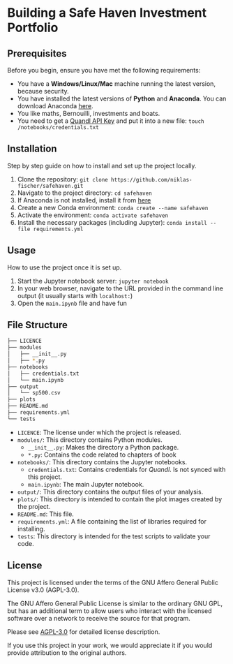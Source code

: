 # Building a Safe Haven Investment Portfolio

## Prerequisites

Before you begin, ensure you have met the following requirements:

- You have a **Windows/Linux/Mac** machine running the latest version, because security.
- You have installed the latest versions of **Python** and **Anaconda**. You can download Anaconda [here](https://www.anaconda.com/products/distribution).
- You like maths, Bernouilli, investments and boats.
- You need to get a [Quandl API Key](https://docs.data.nasdaq.com/v1.0/docs/getting-started) and put it into a new file: `touch /notebooks/credentials.txt`

## Installation

Step by step guide on how to install and set up the project locally.

1. Clone the repository: `git clone https://github.com/niklas-fischer/safehaven.git`
2. Navigate to the project directory: `cd safehaven`
3. If Anaconda is not installed, install it from [here](https://www.anaconda.com/products/distribution)
4. Create a new Conda environment: `conda create --name safehaven`
5. Activate the environment: `conda activate safehaven`
6. Install the necessary packages (including Jupyter): `conda install --file requirements.yml`

## Usage

How to use the project once it is set up.

1. Start the Jupyter notebook server: `jupyter notebook`
2. In your web browser, navigate to the URL provided in the command line output (it usually starts with `localhost:`)
3. Open the `main.ipynb` file and have fun

## File Structure

```bash
├── LICENCE
├── modules
│   ├── __init__.py
│   ├── *.py
├── notebooks
│   ├── credentials.txt
│   └── main.ipynb
├── output
│   └── sp500.csv
├── plots
├── README.md
├── requirements.yml
└── tests
```

- `LICENCE`: The license under which the project is released.
- `modules/`: This directory contains Python modules.
   - `__init__.py`: Makes the directory a Python package.
   - `*.py`: Contains the code related to chapters of book
- `notebooks/`: This directory contains the Jupyter notebooks.
   - `credentials.txt`: Contains credentials for _Quandl_. Is not synced with this project.
   - `main.ipynb`: The main Jupyter notebook.
- `output/`: This directory contains the output files of your analysis.
- `plots/`: This directory is intended to contain the plot images created by the project.
- `README.md`: This file.
- `requirements.yml`: A file containing the list of libraries required for installing.
- `tests`: This directory is intended for the test scripts to validate your code.

## License

This project is licensed under the terms of the GNU Affero General Public License v3.0 (AGPL-3.0).

The GNU Affero General Public License is similar to the ordinary GNU GPL, but has an additional term to allow users who interact with the licensed software over a network to receive the source for that program. 

Please see [AGPL-3.0](LICENCE) for detailed license description.

If you use this project in your work, we would appreciate it if you would provide attribution to the original authors.
